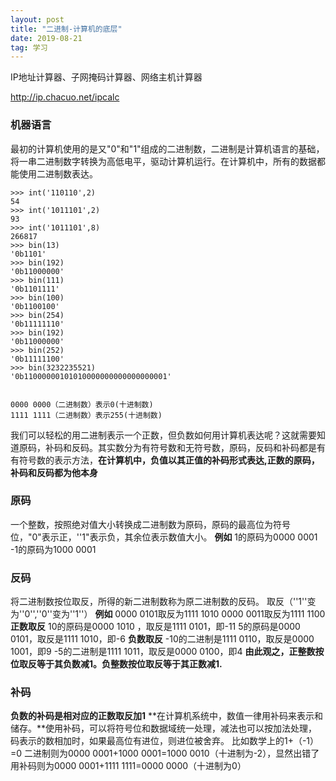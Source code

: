 ```yaml
---
layout: post
title: "二进制-计算机的底层"
date: 2019-08-21
tag: 学习
---
```










IP地址计算器、子网掩码计算器、网络主机计算器

http://ip.chacuo.net/ipcalc



### 机器语言

最初的计算机使用的是又"0"和"1"组成的二进制数，二进制是计算机语言的基础，将一串二进制数字转换为高低电平，驱动计算机运行。在计算机中，所有的数据都能使用二进制数表达。





```
>>> int('110110',2)
54
>>> int('1011101',2)
93
>>> int('1011101',8)
266817
>>> bin(13)
'0b1101'
>>> bin(192)
'0b11000000'
>>> bin(111)
'0b1101111'
>>> bin(100)
'0b1100100'
>>> bin(254)
'0b11111110'
>>> bin(192)
'0b11000000'
>>> bin(252)
'0b11111100'
>>> bin(3232235521)
'0b11000000101010000000000000000001'


0000 0000（二进制数）表示0(十进制数)
1111 1111（二进制数）表示255(十进制数)
```


我们可以轻松的用二进制表示一个正数，但负数如何用计算机表达呢？这就需要知道原码，补码和反码。其实数分为有符号数和无符号数，原码，反码和补码都是有有符号数的表示方法，**在计算机中，负值以其正值的补码形式表达,正数的原码，补码和反码都为他本身**

### 原码

一个整数，按照绝对值大小转换成二进制数为原码，原码的最高位为符号位，"0"表示正，''1"表示负，其余位表示数值大小。
**例如**
1的原码为0000 0001
-1的原码为1000 0001

### 反码

将二进制数按位取反，所得的新二进制数称为原二进制数的反码。
取反（''1''变为''0'',''0''变为''1''）
**例如**
0000 0101取反为1111 1010
0000 0011取反为1111 1100
**正数取反**
10的原码是0000 1010 ，取反是1111 0101，即-11
5的原码是0000 0101，取反是1111 1010，即-6
**负数取反**
-10的二进制是1111 0110，取反是0000 1001，即9
-5的二进制是1111 1011，取反是0000 0100，即4
**由此观之，正整数按位取反等于其负数减1。负整数按位取反等于其正数减1.**

### 补码

**负数的补码是相对应的正数取反加1**
**在计算机系统中，数值一律用补码来表示和储存。**使用补码，可以将符号位和数据域统一处理，减法也可以按加法处理，码表示的数相加时，如果最高位有进位，则进位被舍弃。
比如数学上的1+（-1）=0
二进制则为0000 0001+1000 0001=1000 0010（十进制为-2），显然出错了
用补码则为0000 0001+1111 1111=0000 0000（十进制为0）

### 